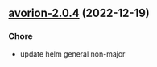 

## [avorion-2.0.4](https://github.com/truecharts/charts/compare/avorion-2.0.3...avorion-2.0.4) (2022-12-19)

### Chore

- update helm general non-major
  
  